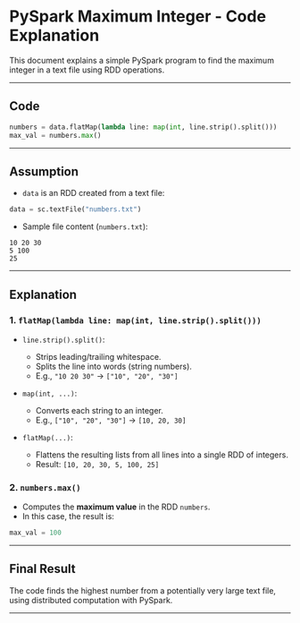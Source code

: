 
# PySpark Maximum Integer - Code Explanation

This document explains a simple PySpark program to find the maximum integer in a text file using RDD operations.

---

## Code

```python
numbers = data.flatMap(lambda line: map(int, line.strip().split()))
max_val = numbers.max()
```

---

## Assumption

- `data` is an RDD created from a text file:
```python
data = sc.textFile("numbers.txt")
```

- Sample file content (`numbers.txt`):
```
10 20 30
5 100
25
```

---

## Explanation

### 1. `flatMap(lambda line: map(int, line.strip().split()))`

- `line.strip().split()`:
  - Strips leading/trailing whitespace.
  - Splits the line into words (string numbers).
  - E.g., `"10 20 30"` → `["10", "20", "30"]`

- `map(int, ...)`:
  - Converts each string to an integer.
  - E.g., `["10", "20", "30"]` → `[10, 20, 30]`

- `flatMap(...)`:
  - Flattens the resulting lists from all lines into a single RDD of integers.
  - Result: `[10, 20, 30, 5, 100, 25]`

### 2. `numbers.max()`

- Computes the **maximum value** in the RDD `numbers`.
- In this case, the result is:
```python
max_val = 100
```

---

## Final Result

The code finds the highest number from a potentially very large text file, using distributed computation with PySpark.

---
